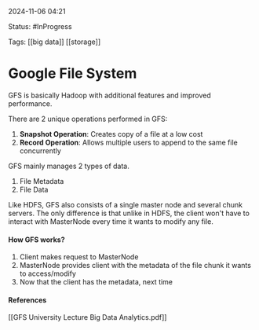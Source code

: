 
2024-11-06 04:21

Status: #InProgress 

Tags: [[big data]] [[storage]] 

# Google File System

GFS is basically Hadoop with additional features and improved performance.

There are 2 unique operations performed in GFS:
1. **Snapshot Operation**: Creates copy of a file at a low cost
2. **Record Operation**: Allows multiple users to append to the same file concurrently

GFS mainly manages 2 types of data.
1. File Metadata
2. File Data

Like HDFS, GFS also consists of a single master node and several chunk servers. The only difference is that unlike in HDFS, the client won't have to interact with MasterNode every time it wants to modify any file. 

#### How GFS works?
1. Client makes request to MasterNode
2. MasterNode provides client with the metadata of the file chunk it wants to access/modify
3. Now that the client has the metadata, next time 




#### References
[[GFS University Lecture Big Data Analytics.pdf]]